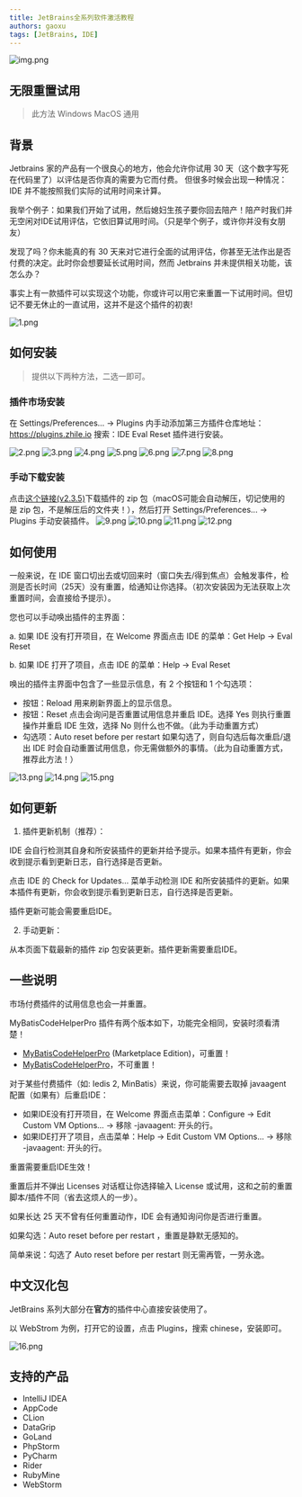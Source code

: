 ```yaml
---
title: JetBrains全系列软件激活教程
authors: gaoxu
tags: [JetBrains, IDE]
---
```


![img.png](img.png)

## 无限重置试用

> 此方法 Windows MacOS 通用

## 背景

Jetbrains 家的产品有一个很良心的地方，他会允许你试用 30 天（这个数字写死在代码里了）以评估是否你真的需要为它而付费。 但很多时候会出现一种情况：IDE 并不能按照我们实际的试用时间来计算。

我举个例子：如果我们开始了试用，然后媳妇生孩子要你回去陪产！陪产时我们并无空闲对IDE试用评估，它依旧算试用时间。（只是举个例子，或许你并没有女朋友）

发现了吗？你未能真的有 30 天来对它进行全面的试用评估，你甚至无法作出是否付费的决定。此时你会想要延长试用时间，然而 Jetbrains 并未提供相关功能，该怎么办？

事实上有一款插件可以实现这个功能，你或许可以用它来重置一下试用时间。但切记不要无休止的一直试用，这并不是这个插件的初衷!

<!--truncate-->

![1.png](1.png)

## 如何安装

> 提供以下两种方法，二选一即可。

### 插件市场安装

在 Settings/Preferences... -> Plugins 内手动添加第三方插件仓库地址：https://plugins.zhile.io 搜索：IDE Eval Reset 插件进行安装。

![2.png](2.png)
![3.png](3.png)
![4.png](4.png)
![5.png](5.png)
![6.png](6.png)
![7.png](7.png)
![8.png](8.png)

### 手动下载安装

点击[这个链接(v2.3.5)](https://www.lanzouw.com/iL6QXw03iqj)下载插件的 zip 包（macOS可能会自动解压，切记使用的是 zip 包，不是解压后的文件夹！），然后打开 Settings/Preferences... -> Plugins 手动安装插件。
![9.png](9.png)
![10.png](10.png)
![11.png](11.png)
![12.png](12.png)

## 如何使用

一般来说，在 IDE 窗口切出去或切回来时（窗口失去/得到焦点）会触发事件，检测是否长时间（25天）没有重置，给通知让你选择。（初次安装因为无法获取上次重置时间，会直接给予提示）。

您也可以手动唤出插件的主界面：

a. 如果 IDE 没有打开项目，在 Welcome 界面点击 IDE 的菜单：Get Help -> Eval Reset

b. 如果 IDE 打开了项目，点击 IDE 的菜单：Help -> Eval Reset

唤出的插件主界面中包含了一些显示信息，有 2 个按钮和 1 个勾选项：

- 按钮：Reload 用来刷新界面上的显示信息。
- 按钮：Reset 点击会询问是否重置试用信息并重启 IDE。选择 Yes 则执行重置操作并重启 IDE 生效，选择 No 则什么也不做。（此为手动重置方式）
- 勾选项：Auto reset before per restart 如果勾选了，则自勾选后每次重启/退出 IDE 时会自动重置试用信息，你无需做额外的事情。（此为自动重置方式，推荐此方法！）

![13.png](13.png)
![14.png](14.png)
![15.png](15.png)

## 如何更新

1. 插件更新机制（推荐）：

IDE 会自行检测其自身和所安装插件的更新并给予提示。如果本插件有更新，你会收到提示看到更新日志，自行选择是否更新。

点击 IDE 的 Check for Updates... 菜单手动检测 IDE 和所安装插件的更新。如果本插件有更新，你会收到提示看到更新日志，自行选择是否更新。

插件更新可能会需要重启IDE。

2. 手动更新：

从本页面下载最新的插件 zip 包安装更新。插件更新需要重启IDE。

## 一些说明

市场付费插件的试用信息也会一并重置。

MyBatisCodeHelperPro 插件有两个版本如下，功能完全相同，安装时须看清楚！

- [MyBatisCodeHelperPro](https://plugins.jetbrains.com/plugin/14522-mybatiscodehelperpro-marketplace-edition-) (Marketplace Edition)，可重置！
- [MyBatisCodeHelperPro](https://plugins.jetbrains.com/plugin/9837-mybatiscodehelperpro)，不可重置！

对于某些付费插件（如: Iedis 2, MinBatis）来说，你可能需要去取掉 javaagent 配置（如果有）后重启IDE：

- 如果IDE没有打开项目，在 Welcome 界面点击菜单：Configure -> Edit Custom VM Options... -> 移除 -javaagent: 开头的行。
- 如果IDE打开了项目，点击菜单：Help -> Edit Custom VM Options... -> 移除 -javaagent: 开头的行。

重置需要重启IDE生效！

重置后并不弹出 Licenses 对话框让你选择输入 License 或试用，这和之前的重置脚本/插件不同（省去这烦人的一步）。

如果长达 25 天不曾有任何重置动作，IDE 会有通知询问你是否进行重置。

如果勾选：Auto reset before per restart ，重置是静默无感知的。

简单来说：勾选了 Auto reset before per restart 则无需再管，一劳永逸。

## 中文汉化包

JetBrains 系列大部分在**官方**的插件中心直接安装使用了。

以 WebStrom 为例，打开它的设置，点击 Plugins，搜索 chinese，安装即可。

![16.png](16.png)

## 支持的产品

- IntelliJ IDEA
- AppCode
- CLion
- DataGrip
- GoLand
- PhpStorm
- PyCharm
- Rider
- RubyMine
- WebStorm